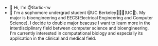 - 👋 Hi, I’m @Garlic-rw
- 💙 I'm a sophomore undergrad student @UC Berkeley💙💛🐻(UC🥦). My major is bioengineering and EECS(Electrical Engineering and Computer Science). I decide to double major beacuse I want to learn more in the interdisciplinary field between computer science and bioengineering. I'm currently interested in computational biology and especially its application in the clinical and medical field.

<!---
Garlic-rw/Garlic-rw is a ✨ special ✨ repository because its `README.md` (this file) appears on your GitHub profile.
You can click the Preview link to take a look at your changes.
--->
